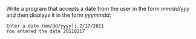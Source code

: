 Write a program that accepts a date from the user in the form *mm/dd/yyy* and
then displays it in the form *yyymmdd*:

```
Enter a date (mm/dd/yyyy): 2/17/2011
You entered the date 20110217
```